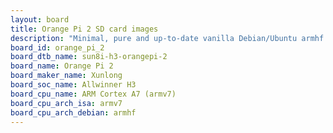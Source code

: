 ```yaml
---
layout: board
title: Orange Pi 2 SD card images
description: "Minimal, pure and up-to-date vanilla Debian/Ubuntu armhf SD card images for Orange Pi 2 by Xunlong, SoC: Allwinner H3, CPU ISA: armv7"
board_id: orange_pi_2
board_dtb_name: sun8i-h3-orangepi-2
board_name: Orange Pi 2
board_maker_name: Xunlong
board_soc_name: Allwinner H3
board_cpu_name: ARM Cortex A7 (armv7)
board_cpu_arch_isa: armv7
board_cpu_arch_debian: armhf
---
```

